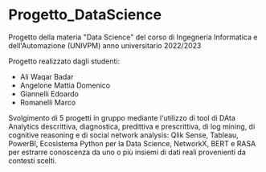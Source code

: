 # Progetto_DataScience

Progetto della materia "Data Science" del corso di Ingegneria Informatica e dell'Automazione (UNIVPM) anno universitario 2022/2023

Progetto realizzato dagli studenti:
- Ali Waqar Badar
- Angelone Mattia Domenico
- Giannelli Edoardo
- Romanelli Marco


Svolgimento di 5 progetti in gruppo mediante l'utilizzo di tool di DAta Analytics descrittiva, diagnostica, predittiva e prescrittiva, di log mining, di cognitive reasoning e di social network analysis: Qlik Sense, Tableau, PowerBI, Ecosistema Python per la Data Science, NetworkX, BERT e RASA per estrarre conoscenza da uno o più insiemi di dati reali provenienti da contesti scelti.
